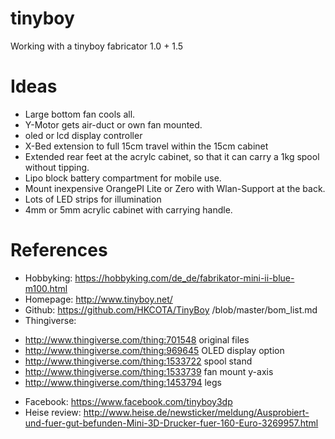 # tinyboy
Working with a tinyboy fabricator 1.0 + 1.5

Ideas
=====
* Large bottom fan cools all.
* Y-Motor gets air-duct or own fan mounted.
* oled or lcd display controller
* X-Bed extension to full 15cm travel within the 15cm cabinet
* Extended rear feet at the acrylc cabinet, so that it can carry a 1kg spool without tipping.
* Lipo block battery compartment for mobile use.
* Mount inexpensive OrangePI Lite or Zero with Wlan-Support at the back.
* Lots of LED strips for illumination
* 4mm or 5mm acrylic cabinet with carrying handle.

References
==========
* Hobbyking: https://hobbyking.com/de_de/fabrikator-mini-ii-blue-m100.html
* Homepage: http://www.tinyboy.net/
* Github: https://github.com/HKCOTA/TinyBoy /blob/master/bom_list.md
* Thingiverse: 
 - http://www.thingiverse.com/thing:701548 original files
 - http://www.thingiverse.com/thing:969645 OLED display option
 - http://www.thingiverse.com/thing:1533722 spool stand
 - http://www.thingiverse.com/thing:1533739 fan mount y-axis
 - http://www.thingiverse.com/thing:1453794 legs

* Facebook: https://www.facebook.com/tinyboy3dp
* Heise review: http://www.heise.de/newsticker/meldung/Ausprobiert-und-fuer-gut-befunden-Mini-3D-Drucker-fuer-160-Euro-3269957.html


